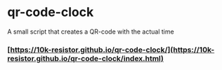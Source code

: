 # qr-code-clock
A small script that creates a QR-code with the actual time

### [https://10k-resistor.github.io/qr-code-clock/](https://10k-resistor.github.io/qr-code-clock/index.html)
